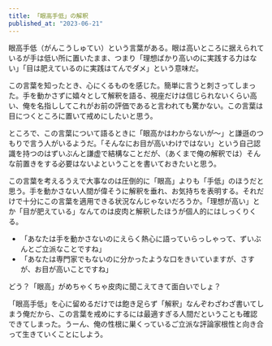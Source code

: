 ```yaml
---
title: 「眼高手低」の解釈
published_at: "2023-06-21"
---
```


眼高手低（がんこうしゅてい）という言葉がある。眼は高いところに据えられているが手は低い所に置いたまま、つまり「理想ばかり高いのに実践する力はない」「目は肥えているのに実践はてんでダメ」という意味だ。

この言葉を知ったとき、心にくるものを感じた。簡単に言うと刺さってしまった。手を動かさずに嬉々として解釈を語る、視座だけは信じられないくらい高い、俺を名指ししてこれがお前の評価であると言われても驚かない。この言葉は目につくところに置いて戒めにしたいと思う。

ところで、この言葉について語るときに「眼高かはわからないが〜」と謙遜のつもりで言う人がいるようだ。「そんなにお目が高いわけではない」という自己認識を持つのはずいぶんと謙虚で結構なことだが、（あくまで俺の解釈では）そんな前置きをする必要はないよということを書いておきたいと思う。

この言葉を考えるうえで大事なのは圧倒的に「眼高」よりも「手低」のほうだと思う。手を動かさない人間が偉そうに解釈を垂れ、お気持ちを表明する。それだけで十分にこの言葉を適用できる状況なんじゃないだろうか。「理想が高い」とか「目が肥えている」なんてのは皮肉と解釈したほうが個人的にはしっくりくる。

- 「あなたは手を動かさないのにえらく熱心に語っていらっしゃって、ずいぶんとご立派なことですね」
- 「あなたは専門家でもないのに分かったような口をきいていますが、さすが、お目が高いことですね」

どう？「眼高」がめちゃくちゃ皮肉に聞こえてきて面白いでしょ？

「眼高手低」を心に留めるだけでは飽き足らず「解釈」なんぞわざわざ書いてしまう俺だから、この言葉を戒めにするには最適すぎる人間だということも確認できてしまった。うーん、俺の性根に巣くっているご立派な評論家根性と向き合って生きていくことにしよう。
